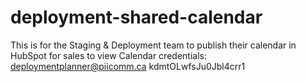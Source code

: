 # deployment-shared-calendar
This is for the Staging &amp; Deployment team to publish their calendar in HubSpot for sales to view
Calendar credentials:
deploymentplanner@piicomm.ca
kdmtOLwfsJu0Jbl4crr1
